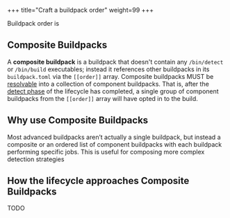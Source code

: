 +++
title="Craft a buildpack order"
weight=99
+++

Buildpack order is

<!--more-->

## Composite Buildpacks

A **composite buildpack** is a buildpack that doesn't contain any `/bin/detect` or `/bin/build` executables; instead it references other buildpacks in its `buildpack.toml` via the `[[order]]` array. Composite buildpacks MUST be [resolvable](https://github.com/buildpacks/spec/blob/main/buildpack.md#order-resolution) into a collection of component buildpacks. That is, after the [detect phase](https://buildpacks.io/docs/for-buildpack-authors/concepts/lifecycle-phases/#phase-2-detect) of the lifecycle has completed, a single group of component buildpacks from the `[[order]]` array will have opted in to the build.

## Why use Composite Buildpacks

Most advanced buildpacks aren’t actually a single buildpack, but instead a composite or an ordered list of component buildpacks with each buildpack performing specific jobs. This is useful for composing more complex detection strategies

## How the lifecycle approaches Composite Buildpacks

TODO
